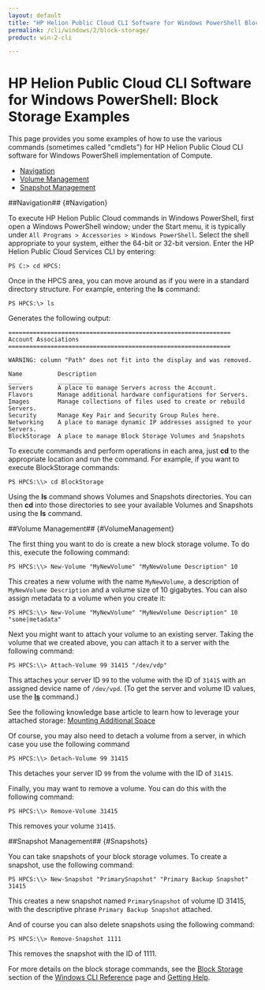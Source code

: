 ```yaml
---
layout: default
title: "HP Helion Public Cloud CLI Software for Windows PowerShell Block Storage Examples"
permalink: /cli/windows/2/block-storage/
product: win-2-cli

---
```

<!--PUBLISHED-->
# HP Helion Public Cloud CLI Software for Windows PowerShell: Block Storage Examples

This page provides you some examples of how to use the various commands (sometimes called "cmdlets") for HP Helion Public Cloud CLI software for Windows PowerShell implementation of Compute.

* [Navigation](#Navigation)
* [Volume Management](#VolumeManagement)
* [Snapshot Management](#Snapshots)

##Navigation## {#Navigation}

To execute HP Helion Public Cloud commands in Windows PowerShell, first open a Windows PowerShell window; under the Start menu, it is typically under `All Programs > Accessories > Windows PowerShell`.  Select the shell appropriate to your system, either the 64-bit or 32-bit version.  Enter the HP Helion Public Cloud Services CLI by entering:

    PS C:> cd HPCS:

Once in the HPCS area, you can move around as if you were in a standard directory structure.  For example, entering the **ls** command:

    PS HPCS:\> ls

Generates the following output:

    ===============================================================
    Account Associations
    ===============================================================
    
    WARNING: column "Path" does not fit into the display and was removed.
    
    Name          Description
    ____          __________
    Servers       A place to manage Servers across the Account.
    Flavors       Manage additional hardware configurations for Servers.
    Images        Manage collections of files used to create or rebuild Servers.
    Security      Manage Key Pair and Security Group Rules here.
    Networking    A place to manage dynamic IP addresses assigned to your Servers.
    BlockStorage  A place to manage Block Storage Volumes and Snapshots

To execute commands and perform operations in each area, just **cd** to the appropriate location and run the command.  For example, if you want to execute BlockStorage commands:

    PS HPCS:\\> cd BlockStorage

Using the **ls** command shows Volumes and Snapshots directories. You can then **cd** into those directories to see your available Volumes and Snapshots using the **ls** command.

##Volume Management## {#VolumeManagement}

The first thing you want to do is create a new block storage volume.  To do this, execute the following command:

    PS HPCS:\\> New-Volume "MyNewVolume" "MyNewVolume Description" 10

This creates a new volume with the name `MyNewVolume`, a description of  `MyNewVolume Description` and a volume size of 10 gigabytes.  You can also assign metadata to a volume when you create it:

    PS HPCS:\\> New-Volume "MyNewVolume" "MyNewVolume Description" 10 "some|metadata"

Next you might want to attach your volume to an existing server.  Taking the volume that we created above, you can attach it to a server with the following command:

    PS HPCS:\\> Attach-Volume 99 31415 "/dev/vdp" 

This attaches your server ID `99` to the volume with the ID of `31415` with an assigned device name of `/dev/vpd`.  (To get the server and volume ID values, use the [**ls**](/cli/windows/reference#ls) command.)

See the following knowledge base article to learn how to leverage your attached storage: [Mounting Additional Space](https://community.hpcloud.com/article/mounting-additional-space)

Of course, you may also need to detach a volume from a server, in which case you use the following command

    PS HPCS:\\> Detach-Volume 99 31415

This detaches your server ID `99` from the volume with the ID of `31415`.

Finally, you may want to remove a volume.  You can do this with the following command:

    PS HPCS:\\> Remove-Volume 31415

This removes your volume `31415`.

##Snapshot Management## {#Snapshots}

You can take snapshots of your block storage volumes.  To create a snapshot, use the following command:

    PS HPCS:\\> New-Snapshot "PrimarySnapshot" "Primary Backup Snapshot" 31415

This creates a new snapshot named `PrimarySnapshot` of volume ID 31415, with the descriptive phrase `Primary Backup Snapshot` attached.

And of course you can also delete snapshots using the following command:

    PS HPCS:\\> Remove-Snapshot 1111

This removes the snapshot with the ID of 1111.

For more details on the block storage commands, see the [Block Storage](/cli/windows/reference#BlockStorage) section of the [Windows CLI Reference](/cli/windows/reference) page and [Getting Help](/cli/windows/help).
